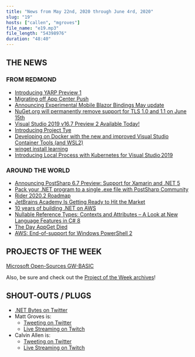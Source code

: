 ```yaml
---
title: "News from May 22nd, 2020 through June 4rd, 2020"
slug: "19"
hosts: ["callen", "mgroves"]
file_name: "e19.mp3"
file_length: "54398976"
duration: "48:40"
---
```


## THE NEWS

### FROM REDMOND

* [Introducing YARP Preview 1](https://devblogs.microsoft.com/dotnet/introducing-yarp-preview-1/)
* [Migrating off App Center Push](https://devblogs.microsoft.com/appcenter/migrating-off-app-center-push/)
* [Announcing Experimental Mobile Blazor Bindings May update](https://devblogs.microsoft.com/aspnet/announcing-experimental-mobile-blazor-bindings-may-update/)
* [NuGet.org will permanently remove support for TLS 1.0 and 1.1 on June 15th](https://devblogs.microsoft.com/nuget/nuget-org-will-permanently-remove-support-for-tls-1-0-and-1-1-on-june-15th/)
* [Visual Studio 2019 v16.7 Preview 2 Available Today!](https://devblogs.microsoft.com/visualstudio/visual-studio-2019-v16-7-preview-2/)
* [Introducing Project Tye](https://devblogs.microsoft.com/aspnet/introducing-project-tye/)
* [Developing on Docker with the new and improved Visual Studio Container Tools (and WSL2)](https://www.hanselman.com/blog/DevelopingOnDockerWithTheNewAndImprovedVisualStudioContainerToolsAndWSL2.aspx)
* [winget install learning](https://devblogs.microsoft.com/commandline/winget-install-learning/)
* [Introducing Local Process with Kubernetes for Visual Studio 2019](https://devblogs.microsoft.com/visualstudio/introducing-local-process-with-kubernetes-for-visual-studio%e2%80%af2019/)

### AROUND THE WORLD

* [Announcing PostSharp 6.7 Preview: Support for Xamarin and .NET 5](https://www.postsharp.net/blog/post/PostSharp-6-7-Preview-Support-for-Xamarin-and-NET-5)
* [Pack your .NET program to a single .exe file with PostSharp Community](https://www.postsharp.net/blog/post/Pack-your-NET-program-to-a-single-exe-file-with-PostSharp-Community)
* [Rider 2020.2 Roadmap](https://blog.jetbrains.com/dotnet/2020/05/29/rider-2020-2-roadmap/)
* [JetBrains Academy Is Getting Ready to Hit the Market](https://blog.jetbrains.com/blog/2020/06/02/jetbrains-academy-is-getting-ready-to-hit-the-market/)
* [10 years of building .NET on AWS](https://aws.amazon.com/blogs/developer/10-years-of-building-net-on-aws/)
* [Nullable Reference Types: Contexts and Attributes – A Look at New Language Features in C# 8](https://blog.jetbrains.com/dotnet/2020/05/26/nullable-contexts-nullable-attributes/)
* [The Day AppGet Died](https://keivan.io/the-day-appget-died/)
* [AWS: End-of-support for Windows PowerShell 2](https://aws.amazon.com/blogs/developer/end-of-support-for-windows-powershell-2/)

## PROJECTS OF THE WEEK

[Microsoft Open-Sources GW-BASIC](https://devblogs.microsoft.com/commandline/microsoft-open-sources-gw-basic/)

Also, be sure and check out the [Project of the Week archives](https://www.dotnetbytes.fm/potw/)!

## SHOUT-OUTS / PLUGS

* [.NET Bytes on Twitter](https://twitter.com/dotnetbytes)
* Matt Groves is:
  * [Tweeting on Twitter](https://twitter.com/mgroves)
  * [Live Streaming on Twitch](https://www.twitch.tv/matthewdgroves)
* Calvin Allen is:
  * [Tweeting on Twitter](https://twitter.com/_CalvinAllen)
  * [Live Streaming on Twitch](https://www.twitch.tv/CalvinAAllen)
